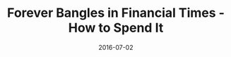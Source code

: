 ---
title: Forever Bangles in Financial Times - How to Spend It
date: 2016-07-02
summary: >
  Assael Forever Bangles, 48 Akoya Cultured Pearls, 7.75 - 8.0mm, set in 18K Yellow Gold. Available exclusively at Neiman Marcus. ​​
featured_image: /uploads/2016-07-02.jpg
---